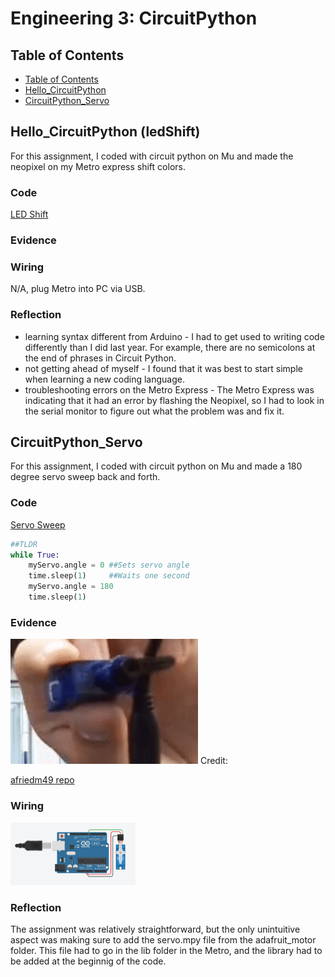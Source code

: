 # Engineering 3: CircuitPython

## Table of Contents
* [Table of Contents](#TableOfContents)
* [Hello_CircuitPython](#Hello_CircuitPython)
* [CircuitPython_Servo](#CircuitPython_Servo)

## Hello_CircuitPython (ledShift)
For this assignment, I coded with circuit python on Mu and made the neopixel on my Metro express shift colors.

### Code

[LED Shift](ledShift.py)

### Evidence



### Wiring

N/A, plug Metro into PC via USB.

### Reflection
* learning syntax different from Arduino - I had to get used to writing code differently than I did last year. For example, there are no semicolons at the end of phrases in Circuit Python.
* not getting ahead of myself - I found that it was best to start simple when learning a new coding language.
* troubleshooting errors on the Metro Express - The Metro Express was indicating that it had an error by flashing the Neopixel, so I had to look in the serial monitor to figure out what the problem was and fix it.


## CircuitPython_Servo
For this assignment, I coded with circuit python on Mu and made a 180 degree servo sweep back and forth.

### Code

[Servo Sweep](servo.py)
```python
##TLDR
while True:
    myServo.angle = 0 ##Sets servo angle
    time.sleep(1)     ##Waits one second
    myServo.angle = 180
    time.sleep(1)
```
### Evidence

<img src="Images/ServoGif.gif" alt="ServoGif" width="300" height="200"/>
Credit: 

[afriedm49 repo](https://github.com/afriedm49/Circuit_Python_Asher)

### Wiring

<img src="Images/servoCircuit.png" alt="ServoCircuit" width="200" height="100"/>

### Reflection
The assignment was relatively straightforward, but the only unintuitive aspect was making sure to add the servo.mpy file from the adafruit_motor folder. This file had to go in the lib folder in the Metro, and the library had to be added at the beginnig of the code. 
